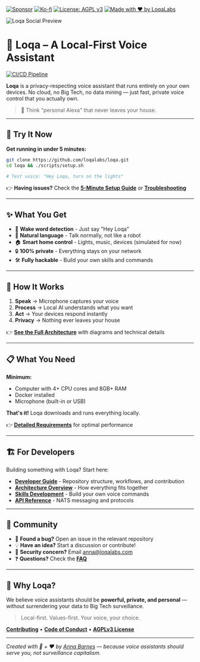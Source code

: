[![Sponsor](https://img.shields.io/badge/Sponsor-Loqa-ff69b4?logo=githubsponsors&style=for-the-badge)](https://github.com/sponsors/annabarnes1138)
[![Ko-fi](https://img.shields.io/badge/Buy%20me%20a%20coffee-Ko--fi-FF5E5B?logo=ko-fi&logoColor=white&style=for-the-badge)](https://ko-fi.com/annabarnes)
[![License: AGPL v3](https://img.shields.io/badge/License-AGPL--3.0-blue?style=for-the-badge)](LICENSE)
[![Made with ❤️ by LoqaLabs](https://img.shields.io/badge/Made%20with%20%E2%9D%A4%EF%B8%8F-by%20LoqaLabs-ffb6c1?style=for-the-badge)](https://loqalabs.com)

![Loqa Social Preview](https://github.com/user-attachments/assets/99016e57-ace5-4140-a4f3-c49262f83253)

# 🦜 Loqa – A Local-First Voice Assistant

[![CI/CD Pipeline](https://github.com/loqalabs/loqa/actions/workflows/ci.yml/badge.svg)](https://github.com/loqalabs/loqa/actions/workflows/ci.yml)

**Loqa** is a privacy-respecting voice assistant that runs entirely on your own devices. No cloud, no Big Tech, no data mining — just fast, private voice control that you actually own.

> 🎯 Think "personal Alexa" that never leaves your house.

---

## 🚀 Try It Now

**Get running in under 5 minutes:**

```bash
git clone https://github.com/loqalabs/loqa.git
cd loqa && ./scripts/setup.sh

# Test voice: "Hey Loqa, turn on the lights"
```

👉 **Having issues?** Check the **[5-Minute Setup Guide](./docs/getting-started-5min.md)** or **[Troubleshooting](./docs/troubleshooting.md)**

---

## ✨ What You Get

- 🎤 **Wake word detection** - Just say "Hey Loqa"
- 🧠 **Natural language** - Talk normally, not like a robot
- 🏠 **Smart home control** - Lights, music, devices (simulated for now)
- 🔒 **100% private** - Everything stays on your network
- 🛠️ **Fully hackable** - Build your own skills and commands

---

## 🧱 How It Works

1. **Speak** → Microphone captures your voice
2. **Process** → Local AI understands what you want  
3. **Act** → Your devices respond instantly
4. **Privacy** → Nothing ever leaves your house

👉 **[See the Full Architecture](./docs/architecture.md)** with diagrams and technical details

---

## 📋 What You Need

**Minimum:**
- Computer with 4+ CPU cores and 8GB+ RAM
- Docker installed
- Microphone (built-in or USB)

**That's it!** Loqa downloads and runs everything locally.

👉 **[Detailed Requirements](./docs/quickstart.md#system-requirements)** for optimal performance

---

## 🏗️ For Developers

Building something with Loqa? Start here:

- **[Developer Guide](./docs/DEVELOPER.md)** - Repository structure, workflows, and contribution
- **[Architecture Overview](./docs/architecture.md)** - How everything fits together  
- **[Skills Development](./docs/skills.md)** - Build your own voice commands
- **[API Reference](./docs/messaging.md)** - NATS messaging and protocols

---

## 🤝 Community

- 🐛 **Found a bug?** Open an issue in the relevant repository
- 💡 **Have an idea?** Start a discussion or contribute!
- 📧 **Security concern?** Email anna@loqalabs.com
- ❓ **Questions?** Check the **[FAQ](./docs/faq.md)**

---

## 🌟 Why Loqa?

We believe voice assistants should be **powerful, private, and personal** — without surrendering your data to Big Tech surveillance.

> Local-first. Values-first. Your voice, your choice.

**[Contributing](./CONTRIBUTING.md)** • **[Code of Conduct](./CODE_OF_CONDUCT.md)** • **[AGPLv3 License](./LICENSE)**

---

*Created with 🧠 + ❤️ by [Anna Barnes](https://www.linkedin.com/in/annabethbarnes) — because voice assistants should serve you, not surveillance capitalism.*